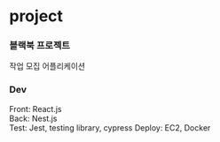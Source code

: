 # project
### 블랙북 프로젝트
작업 모집 어플리케이션

### Dev
Front: React.js  
Back: Nest.js  
Test: Jest, testing library, cypress
Deploy: EC2, Docker
